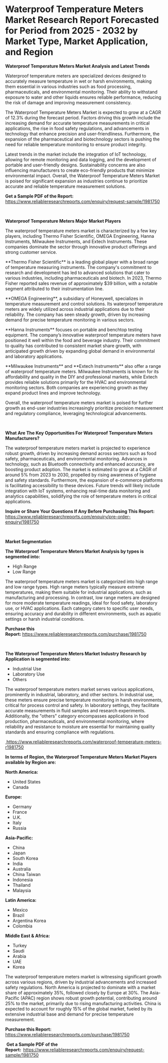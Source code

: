 <p><h1>Waterproof Temperature Meters Market Research Report Forecasted for Period from 2025 -  2032 by Market Type, Market Application, and Region</h1></p><p><strong>Waterproof Temperature Meters Market Analysis and Latest Trends</strong></p>
<p><p>Waterproof temperature meters are specialized devices designed to accurately measure temperature in wet or harsh environments, making them essential in various industries such as food processing, pharmaceuticals, and environmental monitoring. Their ability to withstand exposure to water and other liquids ensures reliable performance, reducing the risk of damage and improving measurement consistency.</p><p>The Waterproof Temperature Meters Market is expected to grow at a CAGR of 12.3% during the forecast period. Factors driving this growth include the increasing demand for accurate temperature measurements in critical applications, the rise in food safety regulations, and advancements in technology that enhance precision and user-friendliness. Furthermore, the expansion of the pharmaceutical and biotechnology sectors is pushing the need for reliable temperature monitoring to ensure product integrity.</p><p>Latest trends in the market include the integration of IoT technology, allowing for remote monitoring and data logging, and the development of portable and user-friendly designs. Sustainability concerns are also influencing manufacturers to create eco-friendly products that minimize environmental impact. Overall, the Waterproof Temperature Meters Market is poised for significant expansion as industries continue to prioritize accurate and reliable temperature measurement solutions.</p></p>
<p><strong>Get a Sample PDF of the Report:&nbsp;</strong> <a href="https://www.reliableresearchreports.com/enquiry/request-sample/1981750?utm_campaign=2224&utm_medium=2&utm_source=Github&utm_content=ia&utm_term=12042025&utm_id=waterproof-temperature-meters">https://www.reliableresearchreports.com/enquiry/request-sample/1981750</a></p>
<p>&nbsp;</p>
<p><strong>Waterproof Temperature Meters Major Market Players</strong></p>
<p><p>The waterproof temperature meters market is characterized by a few key players, including Thermo Fisher Scientific, OMEGA Engineering, Hanna Instruments, Milwaukee Instruments, and Extech Instruments. These companies dominate the sector through innovative product offerings and strong customer service.</p><p>**Thermo Fisher Scientific** is a leading global player with a broad range of temperature measuring instruments. The company's commitment to research and development has led to advanced solutions that cater to various industries, including pharmaceuticals and biotech. In 2023, Thermo Fisher reported sales revenue of approximately $39 billion, with a notable segment attributed to their instrumentation line.</p><p>**OMEGA Engineering**, a subsidiary of Honeywell, specializes in temperature measurement and control solutions. Its waterproof temperature meters are widely utilized across industrial applications due to their reliability. The company has seen steady growth, driven by increasing demand for precise temperature monitoring in various sectors.</p><p>**Hanna Instruments** focuses on portable and benchtop testing equipment. The company’s innovative waterproof temperature meters have positioned it well within the food and beverage industry. Their commitment to quality has contributed to consistent market share growth, with anticipated growth driven by expanding global demand in environmental and laboratory applications. </p><p>**Milwaukee Instruments** and **Extech Instruments** also offer a range of waterproof temperature meters. Milwaukee Instruments is known for its affordability and quality in the DIY and professional markets, while Extech provides reliable solutions primarily for the HVAC and environmental monitoring sectors. Both companies are experiencing growth as they expand product lines and improve technology.</p><p>Overall, the waterproof temperature meters market is poised for further growth as end-user industries increasingly prioritize precision measurement and regulatory compliance, leveraging technological advancements.</p></p>
<p>&nbsp;</p>
<p><strong>What Are The Key Opportunities For Waterproof Temperature Meters Manufacturers?</strong></p>
<p><p>The waterproof temperature meters market is projected to experience robust growth, driven by increasing demand across sectors such as food safety, pharmaceuticals, and environmental monitoring. Advances in technology, such as Bluetooth connectivity and enhanced accuracy, are boosting product adoption. The market is estimated to grow at a CAGR of around 5% from 2023 to 2030, propelled by rising awareness of hygiene and safety standards. Furthermore, the expansion of e-commerce platforms is facilitating accessibility to these devices. Future trends will likely include integration with IoT systems, enhancing real-time data monitoring and analytics capabilities, solidifying the role of temperature meters in critical applications.</p></p>
<p><strong>Inquire or Share Your Questions If Any Before Purchasing This Report:</strong> <a href="https://www.reliableresearchreports.com/enquiry/pre-order-enquiry/1981750?utm_campaign=2224&utm_medium=2&utm_source=Github&utm_content=ia&utm_term=12042025&utm_id=waterproof-temperature-meters">https://www.reliableresearchreports.com/enquiry/pre-order-enquiry/1981750</a></p>
<p>&nbsp;</p>
<p><strong>Market Segmentation</strong></p>
<p><strong>The Waterproof Temperature Meters Market Analysis by types is segmented into:</strong></p>
<p><ul><li>High Range</li><li>Low Range</li></ul></p>
<p><p>The waterproof temperature meters market is categorized into high range and low range types. High range meters typically measure extreme temperatures, making them suitable for industrial applications, such as manufacturing and processing. In contrast, low range meters are designed for more moderate temperature readings, ideal for food safety, laboratory use, or HVAC applications. Each category caters to specific user needs, ensuring accuracy and durability in different environments, such as aquatic settings or harsh industrial conditions.</p></p>
<p><strong>Purchase this Report:&nbsp;</strong><a href="https://www.reliableresearchreports.com/purchase/1981750?utm_campaign=2224&utm_medium=2&utm_source=Github&utm_content=ia&utm_term=12042025&utm_id=waterproof-temperature-meters">https://www.reliableresearchreports.com/purchase/1981750</a></p>
<p>&nbsp;</p>
<p><strong>The Waterproof Temperature Meters Market Industry Research by Application is segmented into:</strong></p>
<p><ul><li>Industrial Use</li><li>Laboratory Use</li><li>Others</li></ul></p>
<p><p>The waterproof temperature meters market serves various applications, prominently in industrial, laboratory, and other sectors. In industrial use, these meters ensure precise temperature monitoring in harsh environments, critical for process control and safety. In laboratory settings, they facilitate accurate measurements in fluid samples and research experiments. Additionally, the "others" category encompasses applications in food production, pharmaceuticals, and environmental monitoring, where reliability and resistance to moisture are essential for maintaining quality standards and ensuring compliance with regulations.</p></p>
<p><a href="https://www.reliableresearchreports.com/waterproof-temperature-meters-r1981750?utm_campaign=2224&utm_medium=2&utm_source=Github&utm_content=ia&utm_term=12042025&utm_id=waterproof-temperature-meters">&nbsp;https://www.reliableresearchreports.com/waterproof-temperature-meters-r1981750</a></p>
<p><strong>In terms of Region, the Waterproof Temperature Meters Market Players available by Region are:</strong></p>
<p>
    <p> <strong> North America: </strong>
        <ul>
            <li>United States</li>
            <li>Canada</li>
        </ul>
        </p> 
    <p> <strong> Europe: </strong>
        <ul>
            <li>Germany</li>
            <li>France</li>
            <li>U.K.</li>
            <li>Italy</li>
            <li>Russia</li>
        </ul>
        </p> 
    <p> <strong> Asia-Pacific: </strong>
        <ul>
            <li>China</li>
            <li>Japan</li>
            <li>South Korea</li>
            <li>India</li>
            <li>Australia</li>
            <li>China Taiwan</li>
            <li>Indonesia</li>
            <li>Thailand</li>
            <li>Malaysia</li>
        </ul>
        </p> 
    <p> <strong> Latin America: </strong>
        <ul>
            <li>Mexico</li>
            <li>Brazil</li>
            <li>Argentina Korea</li>
            <li>Colombia</li>
        </ul>
        </p> 
    <p> <strong> Middle East & Africa: </strong>
        <ul>
            <li>Turkey</li>
            <li>Saudi</li>
            <li>Arabia</li>
            <li>UAE</li>
            <li>Korea</li>
        </ul>
    </p>
    </p>
<p><p>The waterproof temperature meters market is witnessing significant growth across various regions, driven by industrial advancements and increased safety regulations. North America is projected to dominate with a market share of approximately 35%, followed closely by Europe at 30%. The Asia-Pacific (APAC) region shows robust growth potential, contributing around 25% to the market, primarily due to rising manufacturing activities. China is expected to account for roughly 15% of the global market, fueled by its extensive industrial base and demand for precise temperature measurement.</p></p>
<p><strong>Purchase this Report: </strong><a href="https://www.reliableresearchreports.com/purchase/1981750?utm_campaign=2224&utm_medium=2&utm_source=Github&utm_content=ia&utm_term=12042025&utm_id=waterproof-temperature-meters">https://www.reliableresearchreports.com/purchase/1981750</a></p>
<p>&nbsp;<strong>Get a Sample PDF of the Report:&nbsp;&nbsp;</strong><a href="https://www.reliableresearchreports.com/enquiry/request-sample/1981750?utm_campaign=2224&utm_medium=2&utm_source=Github&utm_content=ia&utm_term=12042025&utm_id=waterproof-temperature-meters">https://www.reliableresearchreports.com/enquiry/request-sample/1981750</a></p>
<p><strong></strong></p>
<p><p></p><p></p><p></p></p>